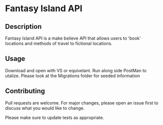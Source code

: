 # Fantasy Island API

## Description

Fantasy Island API is a make believe API that allows users to 'book' locations and methods of travel to fictional locations. 

## Usage

Download and open with VS or equivelant. Run along side PostMan to utalize. Please look at the Migrations folder for seeded information

## Contributing
Pull requests are welcome. For major changes, please open an issue first to discuss what you would like to change.

Please make sure to update tests as appropriate.

